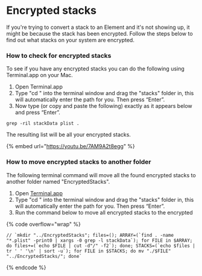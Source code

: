 # Encrypted stacks

If you're trying to convert a stack to an Element and it's not showing up, it might be because the stack has been encrypted. Follow the steps below to find out what stacks on your system are encrypted.

### How to check for encrypted stacks

To see if you have any encrypted stacks you can do the following using Terminal.app on your Mac.

1. Open Terminal.app
2. Type "cd " into the terminal window and drag the "stacks" folder in, this will automatically enter the path for you. Then press “Enter”.
3. Now type (or copy and paste the following) exactly as it appears below and press “Enter”.

`grep -ril stackData plist .`

The resulting list will be all your encrypted stacks.

{% embed url="https://youtu.be/7AM9A2t8egg" %}

### How to move encrypted stacks to another folder

The following terminal command will move all the found encrypted stacks to another folder named "EncryptedStacks".

1. Open [Terminal.app](https://terminal.app/)
2. Type "cd " into the terminal window and drag the "stacks" folder in, this will automatically enter the path for you. Then press “Enter”.
3. Run the command below to move all encrypted stacks to the encrypted

{% code overflow="wrap" %}
```
// `mkdir "../EncryptedStacks"; files=(); ARRAY=(`find . -name "*.plist" -print0 | xargs -0 grep -l stackData`); for FILE in $ARRAY; do files+=(`echo $FILE | cut -d"/" -f2`); done; STACKS=(`echo $files | tr ' ' '\n' | sort -u`); for FILE in $STACKS; do mv "./$FILE" "../EncryptedStacks/"; done`
```
{% endcode %}

